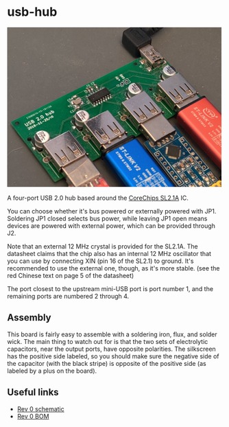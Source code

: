 # usb-hub
<img src="./usb-hub.jpg" width="500px">

A four-port USB 2.0 hub based around the [CoreChips SL2.1A](https://datasheet.lcsc.com/szlcsc/1811151645_CoreChips-SL2-1A_C192893.pdf) IC.

You can choose whether it's bus powered or externally powered with JP1. Soldering JP1 closed selects bus power, while leaving JP1 open means devices are powered with external power, which can be provided through J2.

Note that an external 12 MHz crystal is provided for the SL2.1A. The datasheet claims that the chip also has an internal 12 MHz oscillator that you can use by connecting XIN (pin 16 of the SL2.1) to ground. It's recommended to use the external one, though, as it's more stable. (see the red Chinese text on page 5 of the datasheet)

The port closest to the upstream mini-USB port is port number 1, and the remaining ports are numbered 2 through 4.

## Assembly
This board is fairly easy to assemble with a soldering iron, flux, and solder wick. The main thing to watch out for is that the two sets of electrolytic capacitors, near the output ports, have opposite polarities. The silkscreen has the positive side labeled, so you should make sure the negative side of the capacitor (with the black stripe) is opposite of the positive side (as labeled by a plus on the board).

## Useful links
* [Rev 0 schematic](./mfg/rev0/usb-hub.pdf)
* [Rev 0 BOM](./mfg/rev0/usb-hub.csv)
